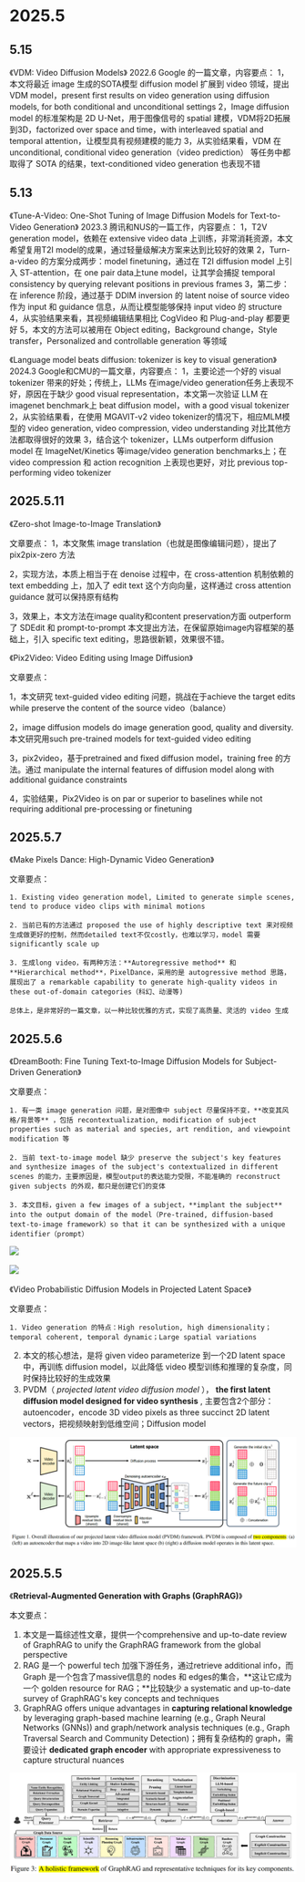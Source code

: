 # 2025.5

## 5.15
《VDM: Video Diffusion Models》
2022.6 Google 的一篇文章，内容要点：
1，本文将最近 image 生成的SOTA模型 diffusion model 扩展到 video 领域，提出VDM model，present first results on video generation using diffusion models, for both conditional and unconditional settings
2，Image diffusion model 的标准架构是 2D U-Net，用于图像信号的 spatial 建模，VDM将2D拓展到3D，factorized over space and time，with interleaved spatial and temporal attention，让模型具有视频建模的能力
3，从实验结果看，VDM 在 unconditional, conditional video generation（video prediction） 等任务中都取得了 SOTA 的结果，text-conditioned video generation 也表现不错


## 5.13
《Tune-A-Video: One-Shot Tuning of Image Diffusion Models for Text-to-Video Generation》
2023.3 腾讯和NUS的一篇工作，内容要点：
1，T2V generation model，依赖在 extensive video data 上训练，非常消耗资源，本文希望复用T2I model的成果，通过轻量级解决方案来达到比较好的效果
2，Turn-a-video 的方案分成两步：model finetuning，通过在 T2I diffusion model 上引入 ST-attention，在 one pair data上tune model，让其学会捕捉 temporal consistency by querying relevant positions in previous frames
3，第二步：在 inference 阶段，通过基于 DDIM inversion 的 latent noise of source video 作为 input 和 guidance 信息，从而让模型能够保持 input video 的 structure
4，从实验结果来看，其视频编辑结果相比 CogVideo 和 Plug-and-play 都要更好
5，本文的方法可以被用在 Object editing，Background change，Style transfer，Personalized and controllable generation 等领域

《Language model beats diffusion: tokenizer is key to visual generation》
2024.3 Google和CMU的一篇文章，内容要点：
1，主要论述一个好的 visual tokenizer 带来的好处；传统上，LLMs 在image/video generation任务上表现不好，原因在于缺少 good visual representation，本文第一次验证 LLM 在imagenet benchmark上 beat diffusion model，with a good visual tokenizer
2，从实验结果看，在使用 MGAVIT-v2 video tokenizer的情况下，相应MLM模型的 video generation, video compression, video understanding 对比其他方法都取得很好的效果
3，结合这个 tokenizer，LLMs outperform diffusion model 在 ImageNet/Kinetics 等image/video generation benchmarks上；在 video compression 和 action recognition 上表现也更好，对比 previous top-performing video tokenizer


## 2025.5.11
《Zero-shot Image-to-Image Translation》

文章要点：
1，本文聚焦 image translation（也就是图像编辑问题），提出了 pix2pix-zero 方法

2，实现方法，本质上相当于在 denoise 过程中，在 cross-attention 机制依赖的 text embedding 上，加入了 edit text 这个方向向量，这样通过 cross attention guidance 就可以保持原有结构

3，效果上，本文方法在image quality和content preservation方面 outperform 了 SDEdit 和 prompt-to-prompt
本文提出方法，在保留原始image内容框架的基础上，引入 specific text editing，思路很新颖，效果很不错。


《Pix2Video: Video Editing using Image Diffusion》

文章要点：

1，本文研究 text-guided video editing 问题，挑战在于achieve the target edits while preserve the content of the source video（balance）

2，image diffusion models do image generation good, quality and diversity. 本文研究用such pre-trained models for text-guided video editing

3，pix2video，基于pretrained and fixed diffusion model，training free 的方法。通过 manipulate the internal features of diffusion model along with additional guidance constraints

4，实验结果，Pix2Video is on par or superior to baselines while not requiring additional pre-processing or finetuning


## 2025.5.7

《Make Pixels Dance: High-Dynamic Video Generation》

文章要点：

    1. Existing video generation model, Limited to generate simple scenes, tend to produce video clips with minimal motions

    2. 当前已有的方法通过 proposed the use of highly descriptive text 来对视频生成做更好的控制，然而detailed text不仅costly，也难以学习，model 需要 significantly scale up

    3. 生成long video，有两种方法：**Autoregressive method** 和 **Hierarchical method**，PixelDance，采用的是 autogressive method 思路，展现出了 a remarkable capability to generate high-quality videos in these out-of-domain categories（科幻、动漫等)

    总体上，是非常好的一篇文章，以一种比较优雅的方式，实现了高质量、灵活的 video 生成

## 2025.5.6

《DreamBooth: Fine Tuning Text-to-Image Diffusion Models for Subject-Driven Generation》

文章要点：

    1. 有一类 image generation 问题，是对图像中 subject 尽量保持不变，**改变其风格/背景等** ，包括 recontextualization, modification of subject properties such as material and species, art rendition, and viewpoint modification 等

    2. 当前 text-to-image model 缺少 preserve the subject's key features and synthesize images of the subject's contextualized in different scenes 的能力，主要原因是，模型output的表达能力受限，不能准确的 reconstruct given subjects 的外观，都只是创建它们的变体

    3. 本文目标，given a few images of a subject，**implant the subject** into the output domain of the model（Pre-trained, diffusion-based text-to-image framework）so that it can be synthesized with a unique identifier（prompt）

![](https://aike0ghfh14.feishu.cn/space/api/box/stream/download/asynccode/?code=MmQ5YTNiZmQxMDExZmY4NDc2MjdiMDQ3ZGM1ODI3NTRfQ2tJNVBqSzVCNmZ1QWpXWXJjYWU4V1pWZnVsdU9DZExfVG9rZW46WUFRT2J6allVb1lpaHF4d2FpWmNma0dCbkJlXzE3NDY2MDkxMTc6MTc0NjYxMjcxN19WNA)

![](https://aike0ghfh14.feishu.cn/space/api/box/stream/download/asynccode/?code=NmM5NzY5MmJkZDg4NGZjNmI2NWM5NDU1NTg5MzA5MmJfM0JVUDhIbEdKMTRYQjNSSG1udFhUTkdBcEdnc1k5OTZfVG9rZW46RzhPZWJBUkxyb29YRWl4d041OWNWU0FqbkFoXzE3NDY2MDkxMjE6MTc0NjYxMjcyMV9WNA)



《Video Probabilistic Diffusion Models in Projected Latent Space》

文章要点：

    1. Video generation 的特点：High resolution, high dimensionality；temporal coherent, temporal dynamic；Large spatial variations

2. 本文的核心想法，是将 given video parameterize 到一个2D latent space中，再训练 diffusion model，以此降低 video 模型训练和推理的复杂度，同时保持比较好的生成效果
3. PVDM（ *projected latent video diffusion model* ）， **the first latent diffusion model designed for video synthesis** , 主要包含2个部分：autoencoder，encode 3D video pixels as three succinct 2D latent vectors，把视频映射到低维空间；Diffusion model

 ![1746512432100](image/papers/1746512432100.png)

## 2025.5.5

《**Retrieval-Augmented Generation with Graphs (GraphRAG)**》

本文要点：

1. 本文是一篇综述性文章，提供一个comprehensive and up-to-date review of GraphRAG to unify the GraphRAG framework from the global perspective
2. RAG 是一个 powerful tech 加强下游任务，通过retrieve additional info，而Graph 是一个包含了massive信息的 nodes 和 edges的集合，**这让它成为一个 golden resource for RAG；**比较缺少 a systematic and up-to-date survey of GraphRAG's key concepts and techniques
3. GraphRAG offers unique advantages in **capturing relational knowledge** by leveraging graph-based machine learning (e.g., Graph Neural Networks (GNNs)) and graph/network analysis techniques (e.g., Graph Traversal  Search and Community Detection)；拥有复杂结构的 graph，需要设计 **dedicated graph encoder** with appropriate expressiveness to capture structural nuances

![1746455991982](image/papers/1746455991982.png)
